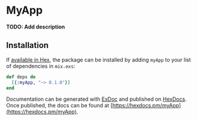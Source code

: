 # MyApp

**TODO: Add description**

## Installation

If [available in Hex](https://hex.pm/docs/publish), the package can be installed
by adding `myApp` to your list of dependencies in `mix.exs`:

```elixir
def deps do
  [{:myApp, "~> 0.1.0"}]
end
```

Documentation can be generated with [ExDoc](https://github.com/elixir-lang/ex_doc)
and published on [HexDocs](https://hexdocs.pm). Once published, the docs can
be found at [https://hexdocs.pm/myApp](https://hexdocs.pm/myApp).

